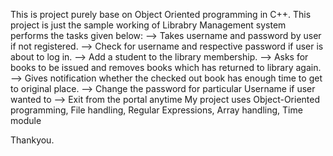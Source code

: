 This is project purely base on Object Oriented programming in C++.
This project is just the sample working of Librabry Management system performs the tasks given below:
--> Takes username and password by user if not registered. 
--> Check for username and respective password if user is about to log in.
--> Add a student to the library membership.
--> Asks for books to be issued and removes books which has returned to library again.
--> Gives notification whether the checked out book has enough time to get to original place.
--> Change the password for particular Username if user wanted to
--> Exit from the portal anytime
My project uses Object-Oriented programming, File handling, Regular Expressions, Array handling, Time module

Thankyou.
